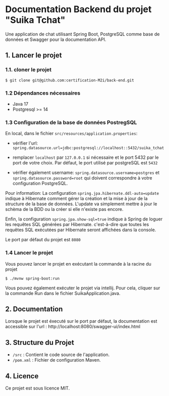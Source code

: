 # Documentation Backend du projet "Suika Tchat" 

Une application de chat utilisant Spring Boot, PostgreSQL comme base de données et Swagger pour la documentation API.


## 1. Lancer le projet 

### 1.1. cloner le projet

```
$ git clone git@github.com:certification-M2i/back-end.git
```

### 1.2 Dépendances nécessaires

- Java 17
- Postgresql >= 14

### 1.3 Configuration de la base de données PostregSQL

En local, dans le fichier `src/resources/application.properties`: 
- vérifier l'url: `spring.datasource.url=jdbc:postgresql://localhost::5432/suika_tchat`
- remplacer `localhost` par `127.0.0.1` si nécessaire et le port 5432 par le port de votre choix. Par défaut, le port utilisé par postgreSQL est `5432`

- vérifier également username: `spring.datasource.username=postgres` et `spring.datasource.password=root` qui doivent correspondre à votre configuration PostgreSQL.

Pour information:
La configuration `spring.jpa.hibernate.ddl-auto=update`  indique à Hibernate comment gérer la création et la mise à jour de la structure de la base de données.
L'update va simplement mettre à jour le schèma de la BDD ou la créer si elle n'existe pas encore.

Enfin, la configuration  `spring.jpa.show-sql=true` indique à Spring de loguer les requêtes SQL générées par Hibernate. c'est-à-dire que toutes les requêtes SQL exécutées par Hibernate seront affichées dans la console.

Le port par défaut du projet est `8080`

### 1.4 Lancer le projet

Vous pouvez lancer le projet en exécutant la commande à la racine du projet

```
$ ./mvnw spring-boot:run
```

Vous pouvez également exécuter le projet via intellij. Pour cela, cliquer sur la commande Run dans le fichier SuikaApplication.java.

## 2. Documentation

Lorsque le projet est éxecuté sur le port par défaut, la documentation est accessible sur l'url : http://localhost:8080/swagger-ui/index.html


## 3. Structure du Projet

- `/src` : Contient le code source de l'application.
- `/pom.xml` : Fichier de configuration Maven.

## 4. Licence

Ce projet est sous licence MIT.